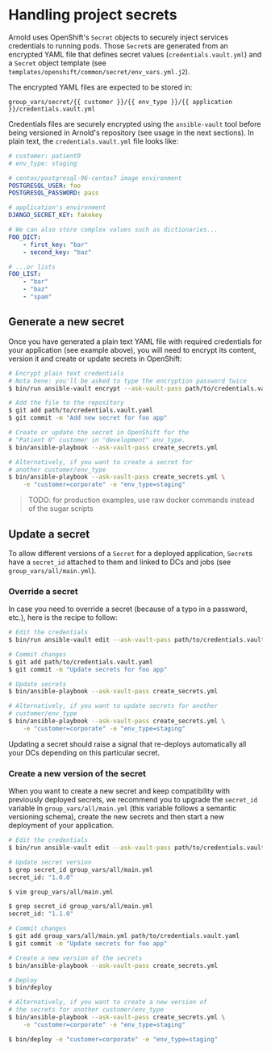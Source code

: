 # Handling project secrets

Arnold uses OpenShift's `Secret` objects to securely inject services credentials
to running pods. Those `Secret`s are generated from an encrypted YAML file that
defines secret values (`credentials.vault.yml`) and a `Secret` object template
(see `templates/openshift/common/secret/env_vars.yml.j2`).

The encrypted YAML files are expected to be stored in:

```
group_vars/secret/{{ customer }}/{{ env_type }}/{{ application }}/credentials.vault.yml
```

Credentials files are securely encrypted using the `ansible-vault` tool before
being versioned in Arnold's repository (see usage in the next sections). In
plain text, the `credentials.vault.yml` file looks like:

```yaml
# customer: patient0
# env_type: staging

# centos/postgresql-96-centos7 image environment
POSTGRESQL_USER: foo
POSTGRESQL_PASSWORD: pass

# application's environment
DJANGO_SECRET_KEY: fakekey

# We can also store complex values such as dictionaries...
FOO_DICT:
    - first_key: "bar"
    - second_key: "baz"

# ...or lists
FOO_LIST:
    - "bar"
    - "baz"
    - "spam"
```

## Generate a new secret

Once you have generated a plain text YAML file with required credentials for
your application (see example above), you will need to encrypt its content,
version it and create or update secrets in OpenShift:

```bash
# Encrypt plain text credentials
# Nota bene: you'll be asked to type the encryption password twice
$ bin/run ansible-vault encrypt --ask-vault-pass path/to/credentials.vault.yaml

# Add the file to the repository
$ git add path/to/credentials.vault.yaml
$ git commit -m "Add new secret for foo app"

# Create or update the secret in OpenShift for the
# "Patient 0" customer in "development" env_type.
$ bin/ansible-playbook --ask-vault-pass create_secrets.yml

# Alternatively, if you want to create a secret for
# another customer/env_type
$ bin/ansible-playbook --ask-vault-pass create_secrets.yml \
    -e "customer=corporate" -e "env_type=staging"
```

> TODO: for production examples, use raw docker commands instead of the sugar
> scripts

## Update a secret

To allow different versions of a `Secret` for a deployed application, `Secret`s
have a `secret_id` attached to them and linked to DCs and jobs (see
`group_vars/all/main.yml`).

### Override a secret

In case you need to override a secret (because of a typo in a password, etc.),
here is the recipe to follow:

```bash
# Edit the credentials
$ bin/run ansible-vault edit --ask-vault-pass path/to/credentials.vault.yaml

# Commit changes
$ git add path/to/credentials.vault.yaml
$ git commit -m "Update secrets for foo app"

# Update secrets
$ bin/ansible-playbook --ask-vault-pass create_secrets.yml

# Alternatively, if you want to update secrets for another
# customer/env_type
$ bin/ansible-playbook --ask-vault-pass create_secrets.yml \
    -e "customer=corporate" -e "env_type=staging"
```

Updating a secret should raise a signal that re-deploys automatically all your
DCs depending on this particular secret.

### Create a new version of the secret

When you want to create a new secret and keep compatibility with previously
deployed secrets, we recommend you to upgrade the `secret_id` variable in
`group_vars/all/main.yml` (this variable follows a semantic versioning schema),
create the new secrets and then start a new deployment of your application.

```bash
# Edit the credentials
$ bin/run ansible-vault edit --ask-vault-pass path/to/credentials.vault.yaml

# Update secret version
$ grep secret_id group_vars/all/main.yml
secret_id: "1.0.0"

$ vim group_vars/all/main.yml

$ grep secret_id group_vars/all/main.yml
secret_id: "1.1.0"

# Commit changes
$ git add group_vars/all/main.yml path/to/credentials.vault.yaml
$ git commit -m "Update secrets for foo app"

# Create a new version of the secrets
$ bin/ansible-playbook --ask-vault-pass create_secrets.yml

# Deploy
$ bin/deploy

# Alternatively, if you want to create a new version of
# the secrets for another customer/env_type
$ bin/ansible-playbook --ask-vault-pass create_secrets.yml \
    -e "customer=corporate" -e "env_type=staging"

$ bin/deploy -e "customer=corporate" -e "env_type=staging"
```
